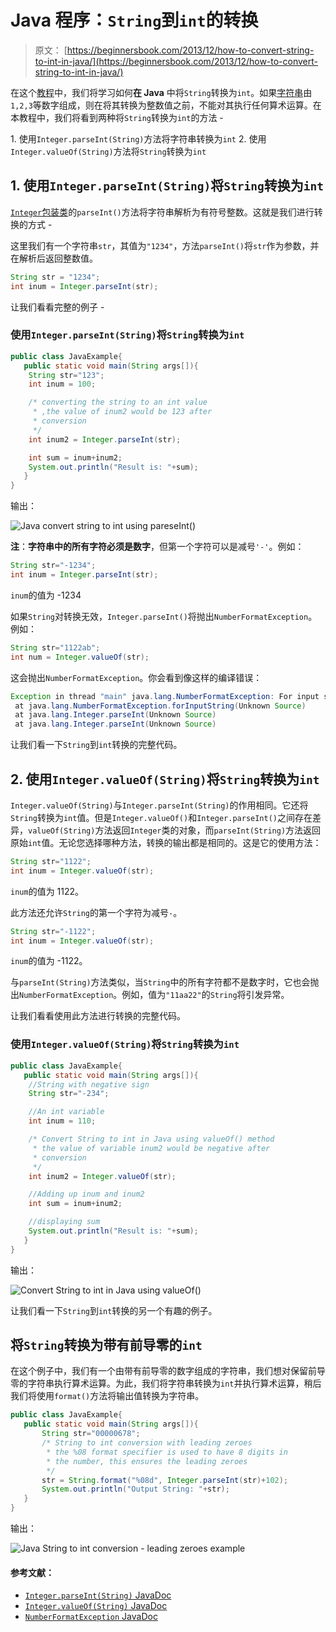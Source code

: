 # Java 程序：`String`到`int`的转换

> 原文： [https://beginnersbook.com/2013/12/how-to-convert-string-to-int-in-java/](https://beginnersbook.com/2013/12/how-to-convert-string-to-int-in-java/)

在这个[教程](https://beginnersbook.com/java-tutorial-for-beginners-with-examples/)中，我们将学习如何**在 Java** 中将`String`转换为`int`。如果[字符串](https://beginnersbook.com/2013/12/java-strings/)由`1,2,3`等数字组成，则在将其转换为整数值之前，不能对其执行任何算术运算。在本教程中，我们将看到两种将`String`转换为`int`的方法 -

1\. 使用`Integer.parseInt(String)`方法将字符串转换为`int`
2\. 使用`Integer.valueOf(String)`方法将`String`转换为`int`

## 1\. 使用`Integer.parseInt(String)`将`String`转换为`int`

[`Integer`包装类](https://beginnersbook.com/2017/09/wrapper-class-in-java/)的`parseInt()`方法将字符串解析为有符号整数。这就是我们进行转换的方式 -

这里我们有一个字符串`str`，其值为`"1234"`，方法`parseInt()`将`str`作为参数，并在解析后返回整数值。

```java
String str = "1234";
int inum = Integer.parseInt(str);
```

让我们看看完整的例子 -

### 使用`Integer.parseInt(String)`将`String`转换为`int`

```java
public class JavaExample{
   public static void main(String args[]){
	String str="123";
	int inum = 100;

	/* converting the string to an int value
	 * ,the value of inum2 would be 123 after
	 * conversion
	 */
	int inum2 = Integer.parseInt(str);

	int sum = inum+inum2;
	System.out.println("Result is: "+sum);
   }
}

```

输出：

![Java convert string to int using pareseInt()](img/15ad7a02f95616523e93b7db64e2b71c.jpg)

**注**：**字符串中的所有字符必须是数字**，但第一个字符可以是减号`'-'`。例如：

```java
String str="-1234";
int inum = Integer.parseInt(str);
```

`inum`的值为 -1234

如果`String`对转换无效，`Integer.parseInt()`将抛出`NumberFormatException`。例如：

```java
String str="1122ab";
int num = Integer.valueOf(str);
```

这会抛出`NumberFormatException`。你会看到像这样的编译错误：

```java
Exception in thread "main" java.lang.NumberFormatException: For input string: "1122ab"
 at java.lang.NumberFormatException.forInputString(Unknown Source)
 at java.lang.Integer.parseInt(Unknown Source)
 at java.lang.Integer.parseInt(Unknown Source)
```

让我们看一下`String`到`int`转换的完整代码。

## 2\. 使用`Integer.valueOf(String)`将`String`转换为`int`

`Integer.valueOf(String)`与`Integer.parseInt(String)`的作用相同。它还将`String`转换为`int`值。但是`Integer.valueOf()`和`Integer.parseInt()`之间存在差异，`valueOf(String)`方法返回`Integer`类的对象，而`parseInt(String)`方法返回原始`int`值。无论您选择哪种方法，转换的输出都是相同的。这是它的使用方法：

```java
String str="1122";
int inum = Integer.valueOf(str);
```

`inum`的值为 1122。

此方法还允许`String`的第一个字符为减号`-`。

```java
String str="-1122";
int inum = Integer.valueOf(str);
```

`inum`的值为 -1122。

与`parseInt(String)`方法类似，当`String`中的所有字符都不是数字时，它也会抛出`NumberFormatException`。例如，值为`"11aa22"`的`String`将引发异常。

让我们看看使用此方法进行转换的完整代码。

### 使用`Integer.valueOf(String)`将`String`转换为`int`

```java
public class JavaExample{
   public static void main(String args[]){
	//String with negative sign
	String str="-234";

	//An int variable
	int inum = 110;

	/* Convert String to int in Java using valueOf() method
	 * the value of variable inum2 would be negative after 
	 * conversion
	 */
	int inum2 = Integer.valueOf(str);

	//Adding up inum and inum2
	int sum = inum+inum2;

	//displaying sum
	System.out.println("Result is: "+sum);
   }
}

```

输出：

![Convert String to int in Java using valueOf()](img/65b037450af907595aaa31b3fcf29d1a.jpg)

让我们看一下`String`到`int`转换的另一个有趣的例子。

## 将`String`转换为带有前导零的`int`

在这个例子中，我们有一个由带有前导零的数字组成的字符串，我们想对保留前导零的字符串执行算术运算。为此，我们将字符串转换为`int`并执行算术运算，稍后我们将使用`format()`方法将输出值转换为字符串。

```java
public class JavaExample{
   public static void main(String args[]){
       String str="00000678";
       /* String to int conversion with leading zeroes
        * the %08 format specifier is used to have 8 digits in
        * the number, this ensures the leading zeroes
        */
       str = String.format("%08d", Integer.parseInt(str)+102);
       System.out.println("Output String: "+str);
   }
}
```

输出：

![Java String to int conversion - leading zeroes example](img/75c6ac547c37a3f9f12e39cadef66928.jpg)

#### 参考文献：

*   [`Integer.parseInt(String)` JavaDoc](https://docs.oracle.com/javase/7/docs/api/java/lang/Integer.html#parseInt(java.lang.String))
*   [`Integer.valueOf(String)` JavaDoc](https://docs.oracle.com/javase/7/docs/api/java/lang/Integer.html#valueOf(java.lang.String))
*   [`NumberFormatException` JavaDoc](https://docs.oracle.com/javase/7/docs/api/java/lang/NumberFormatException.html)
